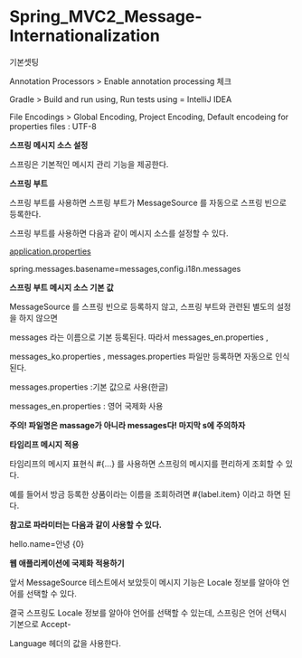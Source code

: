 # Spring_MVC2_Message-Internationalization

기본셋팅

Annotation Processors > Enable annotation processing 체크

Gradle > Build and run using, Run tests using = IntelliJ IDEA

File Encodings > Global Encoding, Project Encoding, Default encodeing for properties files : UTF-8

**스프링 메시지 소스 설정**

스프링은 기본적인 메시지 관리 기능을 제공한다.

**스프링 부트**

스프링 부트를 사용하면 스프링 부트가 MessageSource 를 자동으로 스프링 빈으로 등록한다.

스프링 부트를 사용하면 다음과 같이 메시지 소스를 설정할 수 있다.

[application.properties](http://application.properties)

spring.messages.basename=messages,config.i18n.messages

**스프링 부트 메시지 소스 기본 값**

MessageSource 를 스프링 빈으로 등록하지 않고, 스프링 부트와 관련된 별도의 설정을 하지 않으면

messages 라는 이름으로 기본 등록된다. 따라서 messages_en.properties ,

messages_ko.properties , messages.properties 파일만 등록하면 자동으로 인식된다.

messages.properties :기본 값으로 사용(한글)

messages_en.properties : 영어 국제화 사용

**주의! 파일명은 massage가 아니라 messages다! 마지막 s에 주의하자**

**타임리프 메시지 적용**

타임리프의 메시지 표현식 #{...} 를 사용하면 스프링의 메시지를 편리하게 조회할 수 있다.

예를 들어서 방금 등록한 상품이라는 이름을 조회하려면 #{label.item} 이라고 하면 된다.

<div th:text="#{label.item}"></h2>

**참고로 파라미터는 다음과 같이 사용할 수 있다.**

hello.name=안녕 {0}

<p th:text="#{[hello.name](http://hello.name)(${item.itemName})}"></p>

**웹 애플리케이션에 국제화 적용하기**

앞서 MessageSource 테스트에서 보았듯이 메시지 기능은 Locale 정보를 알아야 언어를 선택할 수 있다.

결국 스프링도 Locale 정보를 알아야 언어를 선택할 수 있는데, 스프링은 언어 선택시 기본으로 Accept-

Language 헤더의 값을 사용한다.
